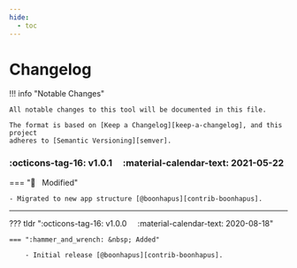 ```yaml
---
hide:
  - toc
---
```


# Changelog

!!! info "Notable Changes"

    All notable changes to this tool will be documented in this file.

    The format is based on [Keep a Changelog][keep-a-changelog], and this project
    adheres to [Semantic Versioning][semver].

### :octicons-tag-16: v1.0.1 &nbsp; &nbsp; :material-calendar-text: 2021-05-22

=== ":wrench: &nbsp; Modified"

    - Migrated to new app structure [@boonhapus][contrib-boonhapus].

---

??? tldr ":octicons-tag-16: v1.0.0 &nbsp; &nbsp; :material-calendar-text: 2020-08-18"

    === ":hammer_and_wrench: &nbsp; Added"

        - Initial release [@boonhapus][contrib-boonhapus].


[keep-a-changelog]: https://keepachangelog.com/en/1.0.0/
[semver]: https://semver.org/spec/v2.0.0.html
[contrib-boonhapus]: https://github.com/boonhapus
